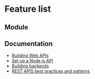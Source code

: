 # Feature list

## Module

## Documentation

- [Building Web APIs](https://betterstack.com/community/guides/scaling-nodejs/fastify-web-api/)
- [Set up a Node.js API](https://dev.to/micaelmi/setting-up-a-nodejs-api-90j)
- [Building backends](https://slashdev.io/-guide-to-building-fast-backends-in-fastify-in-2024)
- [REST APIS best practices and patterns](https://dev.to/kelvincode1234/ultimate-guide-to-rest-api-design-best-practices-and-patterns-1hia)